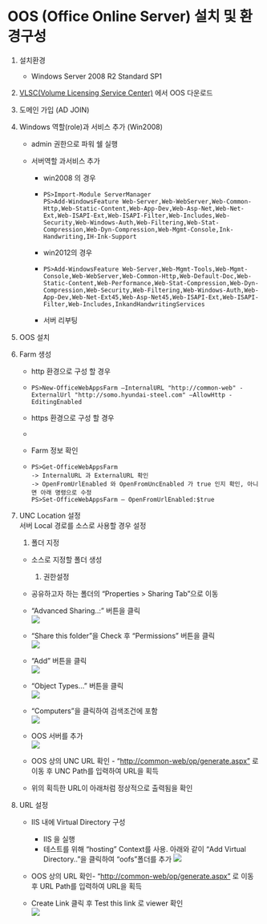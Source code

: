 # OOS \(Office Online Server\) 설치 및 환경구성

1. 설치환경

   * Windows Server 2008 R2 Standard SP1

2. [VLSC\(Volume Licensing Service Center\)](https://www.microsoft.com/Licensing/servicecenter/default.aspx) 에서 OOS 다운로드

3. 도메인 가입 \(AD JOIN\)

4. Windows 역할\(role\)과 서비스 추가 \(Win2008\)

   * admin 권한으로 파워 쉘 실행

   * 서버역할 과서비스 추가

     * win2008 의 경우

     * ```
       PS>Import-Module ServerManager
       PS>Add-WindowsFeature Web-Server,Web-WebServer,Web-Common-Http,Web-Static-Content,Web-App-Dev,Web-Asp-Net,Web-Net-Ext,Web-ISAPI-Ext,Web-ISAPI-Filter,Web-Includes,Web-Security,Web-Windows-Auth,Web-Filtering,Web-Stat-Compression,Web-Dyn-Compression,Web-Mgmt-Console,Ink-Handwriting,IH-Ink-Support
       ```
     * win2012의 경우

     * ```
       PS>Add-WindowsFeature Web-Server,Web-Mgmt-Tools,Web-Mgmt-Console,Web-WebServer,Web-Common-Http,Web-Default-Doc,Web-Static-Content,Web-Performance,Web-Stat-Compression,Web-Dyn-Compression,Web-Security,Web-Filtering,Web-Windows-Auth,Web-App-Dev,Web-Net-Ext45,Web-Asp-Net45,Web-ISAPI-Ext,Web-ISAPI-Filter,Web-Includes,InkandHandwritingServices
       ```
     * 서버 리부팅

5. OOS 설치

6. Farm 생성

   * http 환경으로 구성 할 경우
   * ```
     PS>New-OfficeWebAppsFarm –InternalURL "http://common-web" -ExternalUrl "http://somo.hyundai-steel.com" –AllowHttp -EditingEnabled
     ```
   * https 환경으로 구성 할 경우
   * ```

     ```
   * Farm 정보 확인
   * ```
     PS>Get-OfficeWebAppsFarm
     -> InternalURL 과 ExternalURL 확인
     -> OpenFromUrlEnabled 와 OpenFromUncEnabled 가 true 인지 확인, 아니면 아래 명령으로 수정
     PS>Set-OfficeWebAppsFarm – OpenFromUrlEnabled:$true
     ```

7. UNC  Location 설정  
   서버 Local 경로를 소스로 사용할 경우 설정  
   1. 폴더 지정

   * 소스로 지정할 폴더 생성
     1. 권한설정
   * 공유하고자 하는 폴더의 “Properties &gt; Sharing Tab”으로 이동
   * “Advanced Sharing..:” 버튼을 클릭  
     ![](/img/1-2-1.jpg)

   * “Share this folder”을 Check 후 “Permissions” 버튼을 클릭  
     ![](/img/1-2-2.jpg)

   * “Add” 버튼을 클릭  
     ![](/img/1-2-3.jpg)

   * “Object Types…” 버튼을 클릭  
     ![](/img/1-2-4.jpg)

   * “Computers”을 클릭하여 검색조건에 포함  
     ![](/img/1-2-5.jpg)

   * OOS 서버를 추가  
     ![](/img/1-2-6.jpg)

   * OOS 상의 UNC URL 확인 - “[http://common-web/op/generate.aspx”](http://common-web/op/generate.aspx”) 로 이동 후 UNC Path를 입력하여 URL을 획득

   * 위의 획득한 URL이 아래처럼 정상적으로 출력됨을 확인

8. URL 설정

   * IIS 내에 Virtual Directory 구성
     * IIS 을 실행
     * 테스트를 위해 “hosting” Context를 사용. 아래와 같이 “Add Virtual Directory..”을 클릭하여 “oofs”폴더를 추가
       ![](/img/1-2-7.jpg)
   * OOS 상의 URL 확인- “[http://common-web/op/generate.aspx”](http://common-web/op/generate.aspx”) 로 이동 후 URL Path를 입력하여 URL을 획득

   * Create Link 클릭 후 Test this link 로 viewer 확인  
     ![](/img/1-2-8.jpg)



